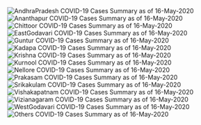 
<img src="https://deepuhub.github.io/COVID-19/GraphsGenerated/16-May-2020/AndhraPradesh_16-May-2020.jpg" alt="AndhraPradesh COVID-19 Cases Summary as of 16-May-2020">
 <br>										  
<img src="https://deepuhub.github.io/COVID-19/GraphsGenerated/16-May-2020/Ananthapur_16-May-2020.jpg" alt="Ananthapur COVID-19 Cases Summary as of 16-May-2020">
 <br>										  
<img src="https://deepuhub.github.io/COVID-19/GraphsGenerated/16-May-2020/Chittoor_16-May-2020.jpg" alt="Chittoor COVID-19 Cases Summary as of 16-May-2020">
 <br>										  
<img src="https://deepuhub.github.io/COVID-19/GraphsGenerated/16-May-2020/EastGodavari_16-May-2020.jpg" alt="EastGodavari COVID-19 Cases Summary as of 16-May-2020">
 <br>										  
<img src="https://deepuhub.github.io/COVID-19/GraphsGenerated/16-May-2020/Guntur_16-May-2020.jpg" alt="Guntur COVID-19 Cases Summary as of 16-May-2020">
 <br>										  
<img src="https://deepuhub.github.io/COVID-19/GraphsGenerated/16-May-2020/Kadapa_16-May-2020.jpg" alt="Kadapa COVID-19 Cases Summary as of 16-May-2020">
 <br>										  
<img src="https://deepuhub.github.io/COVID-19/GraphsGenerated/16-May-2020/Krishna_16-May-2020.jpg" alt="Krishna COVID-19 Cases Summary as of 16-May-2020">
 <br>										  
<img src="https://deepuhub.github.io/COVID-19/GraphsGenerated/16-May-2020/Kurnool_16-May-2020.jpg" alt="Kurnool COVID-19 Cases Summary as of 16-May-2020">
 <br>										  
<img src="https://deepuhub.github.io/COVID-19/GraphsGenerated/16-May-2020/Nellore_16-May-2020.jpg" alt="Nellore COVID-19 Cases Summary as of 16-May-2020">
 <br>										  
<img src="https://deepuhub.github.io/COVID-19/GraphsGenerated/16-May-2020/Prakasam_16-May-2020.jpg" alt="Prakasam COVID-19 Cases Summary as of 16-May-2020">
 <br>										  
<img src="https://deepuhub.github.io/COVID-19/GraphsGenerated/16-May-2020/Srikakulam_16-May-2020.jpg" alt="Srikakulam COVID-19 Cases Summary as of 16-May-2020">
 <br>										  
<img src="https://deepuhub.github.io/COVID-19/GraphsGenerated/16-May-2020/Vishakapatnam_16-May-2020.jpg" alt="Vishakapatnam COVID-19 Cases Summary as of 16-May-2020">
 <br>										  
<img src="https://deepuhub.github.io/COVID-19/GraphsGenerated/16-May-2020/Vizianagaram_16-May-2020.jpg" alt="Vizianagaram COVID-19 Cases Summary as of 16-May-2020">
 <br>										  
<img src="https://deepuhub.github.io/COVID-19/GraphsGenerated/16-May-2020/WestGodavari_16-May-2020.jpg" alt="WestGodavari COVID-19 Cases Summary as of 16-May-2020">
 <br>
 <img src="https://deepuhub.github.io/COVID-19/GraphsGenerated/16-May-2020/Others_16-May-2020.jpg" alt="Others COVID-19 Cases Summary as of 16-May-2020">
 <br>

